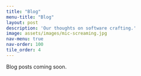 ```yaml
---
title: "Blog"
menu-title: "Blog"
layout: post
description: 'Our thoughts on software crafting.'
image: assets/images/mic-screaming.jpg
nav-menu: true
nav-order: 100
tile_order: 4
---
```


Blog posts coming soon.